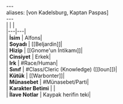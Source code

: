---<br>aliases: [von Kadelsburg, Kaptan Paspas]<br>---<br>|  |  |<br>|---|---|<br>| **İsim** | Alfons|<br>| **Soyadı** | [[Beljardin]]|<br>| **Hizip** | [[Gnome'un İntikamı]]|<br>| **Cinsiyet** | Erkek|<br>| **Irk** | #Race/Human|<br>| **Sınıf** | #Class/Cleric (Knowledge) ([[Ioun]])|<br>| **Kütük** | [[Warbonter]]|<br>| **Münasebet** | #Münasebet/Parti|<br>| **Karakter Betimi** | |<br>| **İlave Notlar** | Kaypak herifin teki|<br>